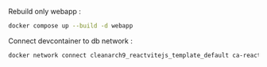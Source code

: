 Rebuild only webapp :

```bash
docker compose up --build -d webapp
```

Connect devcontainer to db network :

```bash
docker network connect cleanarch9_reactvitejs_template_default ca-react-template-dev
```
